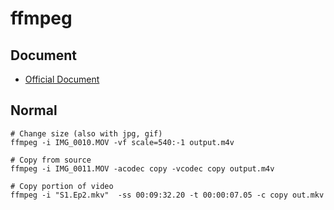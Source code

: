 # ffmpeg

## Document
- [Official Document](http://ffmpeg.org/documentation.html)

## Normal
```
# Change size (also with jpg, gif)
ffmpeg -i IMG_0010.MOV -vf scale=540:-1 output.m4v

# Copy from source
ffmpeg -i IMG_0011.MOV -acodec copy -vcodec copy output.m4v

# Copy portion of video
ffmpeg -i "S1.Ep2.mkv"  -ss 00:09:32.20 -t 00:00:07.05 -c copy out.mkv
```

